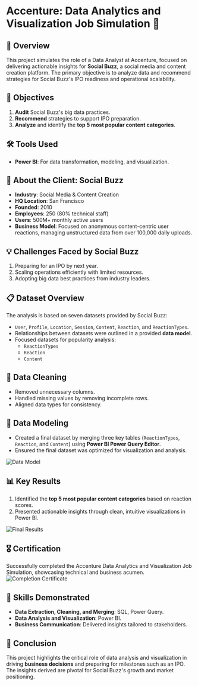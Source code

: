 # Accenture: Data Analytics and Visualization Job Simulation 🚀  

## 📄 Overview  
This project simulates the role of a Data Analyst at Accenture, focused on delivering actionable insights for **Social Buzz**, a social media and content creation platform. The primary objective is to analyze data and recommend strategies for Social Buzz's IPO readiness and operational scalability.  

## 📌 Objectives  
1. **Audit** Social Buzz's big data practices.  
2. **Recommend** strategies to support IPO preparation.  
3. **Analyze** and identify the **top 5 most popular content categories**.  

## 🛠️ Tools Used  
- **Power BI**: For data transformation, modeling, and visualization.  

## 👥 About the Client: Social Buzz  
- **Industry**: Social Media & Content Creation  
- **HQ Location**: San Francisco  
- **Founded**: 2010  
- **Employees**: 250 (80% technical staff)  
- **Users**: 500M+ monthly active users  
- **Business Model**: Focused on anonymous content-centric user reactions, managing unstructured data from over 100,000 daily uploads.  

## 💡 Challenges Faced by Social Buzz  
1. Preparing for an IPO by next year.  
2. Scaling operations efficiently with limited resources.  
3. Adopting big data best practices from industry leaders.  

## 📋 Dataset Overview  
The analysis is based on seven datasets provided by Social Buzz:  
- `User`, `Profile`, `Location`, `Session`, `Content`, `Reaction`, and `ReactionTypes`.  
- Relationships between datasets were outlined in a provided **data model**.  
- Focused datasets for popularity analysis:  
  - `ReactionTypes`  
  - `Reaction`  
  - `Content`  

## 🧹 Data Cleaning  
- Removed unnecessary columns.  
- Handled missing values by removing incomplete rows.  
- Aligned data types for consistency.  

## 🔗 Data Modeling  
- Created a final dataset by merging three key tables (`ReactionTypes`, `Reaction`, and `Content`) using **Power BI Power Query Editor**.  
- Ensured the final dataset was optimized for visualization and analysis.

![Data Model](https://github.com/user-attachments/assets/6f7c8bf7-821b-4c85-b3b3-55fa3054f02d)  
  
## 📊 Key Results  
1. Identified the **top 5 most popular content categories** based on reaction scores.  
2. Presented actionable insights through clean, intuitive visualizations in Power BI.  

![Final Results](https://github.com/user-attachments/assets/9fda8fbc-9080-4494-95af-dac90b667292)  

## 🎖️ Certification  
Successfully completed the Accenture Data Analytics and Visualization Job Simulation, showcasing technical and business acumen.  
![Completion Certificate](https://github.com/user-attachments/assets/bd0487a4-d76f-4205-9e49-a9d1a439a1a9)  

## 💼 Skills Demonstrated  
- **Data Extraction, Cleaning, and Merging**: SQL, Power Query.  
- **Data Analysis and Visualization**: Power BI.  
- **Business Communication**: Delivered insights tailored to stakeholders.  

## 📢 Conclusion  
This project highlights the critical role of data analysis and visualization in driving **business decisions** and preparing for milestones such as an IPO. The insights derived are pivotal for Social Buzz's growth and market positioning.  
